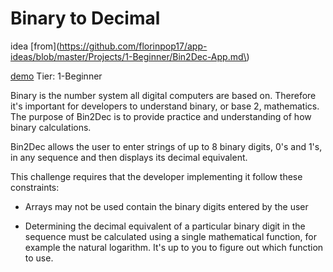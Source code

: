 # Binary to Decimal

idea [from](https://github.com/florinpop17/app-ideas/blob/master/Projects/1-Beginner/Bin2Dec-App.md\)

[demo](https://mmhaque7.github.io/Bin2Dec/)
Tier: 1-Beginner

Binary is the number system all digital computers are based on. Therefore it's important for developers to understand binary, or base 2, mathematics. The purpose of Bin2Dec is to provide practice and understanding of how binary calculations.

Bin2Dec allows the user to enter strings of up to 8 binary digits, 0's and 1's, in any sequence and then displays its decimal equivalent.

This challenge requires that the developer implementing it follow these constraints:

- Arrays may not be used contain the binary digits entered by the user

- Determining the decimal equivalent of a particular binary digit in the sequence must be calculated using a single mathematical function, for example the natural logarithm. It's up to you to figure out which function to use.
